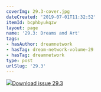 ```yaml
---
coverImg: 29.3-cover.jpg
dateCreated: '2019-07-01T11:32:52'
itemId: bcphbyukqzw
layout: page
name: '29.3: Dreams and Art'
tags:
- hasAuthor: dreamnetwork
- hasTag: dream-network-volume-29
- hasTag: dreamnetwork
type: post
urlSlug: '29.3'
---
```

<img class="card-journal-img" src="../images/29.3-rect.jpg"/><a href="../files/pdfs/Volume_29/29.3_art.pdf" download="">Download issue 29.3</a>